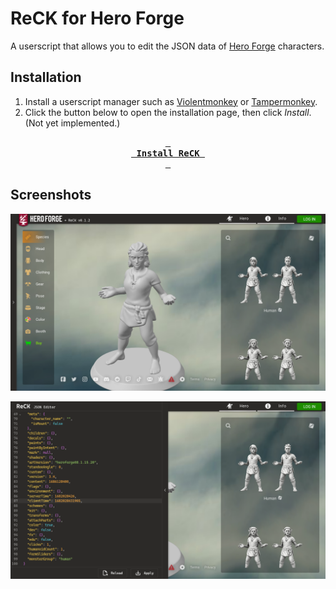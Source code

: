 # ReCK for Hero Forge

A userscript that allows you to edit the JSON data of [Hero Forge][] characters.

## Installation

 1. Install a userscript manager such as [Violentmonkey][] or [Tampermonkey][].
 2. Click the button below to open the installation page, then click *Install*.
    (Not yet implemented.)

<div align="center">

**[<kbd>&nbsp;<br/>&nbsp;Install ReCK&nbsp;<br/>&nbsp;</kbd>](#)**

</div>

## Screenshots

![Hero Forge with ReCK installed](screenshots/reck-closed.png)

![ReCK JSON Editor opened](screenshots/reck-json-editor-opened.png)


[Hero Forge]: https://heroforge.com/
[Violentmonkey]: https://violentmonkey.github.io/
[Tampermonkey]: https://www.tampermonkey.net/
